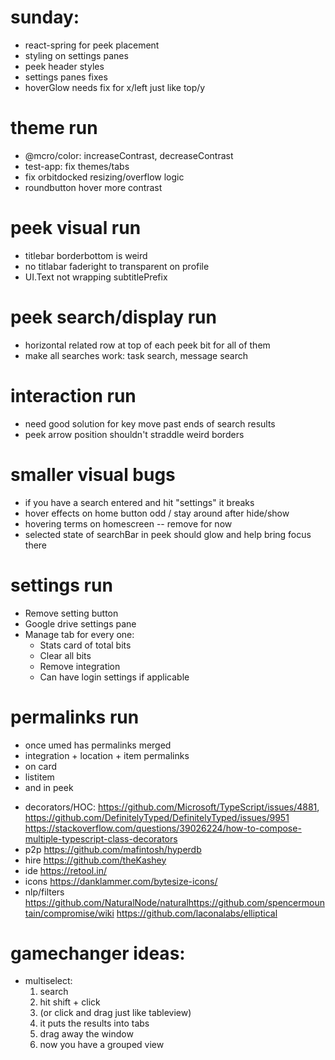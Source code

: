 # sunday:

- react-spring for peek placement
- styling on settings panes
- peek header styles
- settings panes fixes
- hoverGlow needs fix for x/left just like top/y

# theme run

- @mcro/color: increaseContrast, decreaseContrast
- test-app: fix themes/tabs
- fix orbitdocked resizing/overflow logic
- roundbutton hover more contrast

# peek visual run

- titlebar borderbottom is weird
- no titlabar faderight to transparent on profile
- UI.Text not wrapping subtitlePrefix

# peek search/display run

- horizontal related row at top of each peek bit for all of them
- make all searches work: task search, message search

# interaction run

- need good solution for key move past ends of search results
- peek arrow position shouldn't straddle weird borders

# smaller visual bugs

- if you have a search entered and hit "settings" it breaks
- hover effects on home button odd / stay around after hide/show
- hovering terms on homescreen -- remove for now
- selected state of searchBar in peek should glow and help bring focus there

# settings run

- Remove setting button
- Google drive settings pane
- Manage tab for every one:
  - Stats card of total bits
  - Clear all bits
  - Remove integration
  - Can have login settings if applicable

# permalinks run

- once umed has permalinks merged
- integration + location + item permalinks
- on card
- listitem
- and in peek

* decorators/HOC: https://github.com/Microsoft/TypeScript/issues/4881, https://github.com/DefinitelyTyped/DefinitelyTyped/issues/9951 https://stackoverflow.com/questions/39026224/how-to-compose-multiple-typescript-class-decorators
* p2p https://github.com/mafintosh/hyperdb
* hire https://github.com/theKashey
* ide https://retool.in/
* icons https://danklammer.com/bytesize-icons/
* nlp/filters https://github.com/NaturalNode/naturalhttps://github.com/spencermountain/compromise/wiki https://github.com/laconalabs/elliptical

# gamechanger ideas:

- multiselect:
  1.  search
  2.  hit shift + click
  3.  (or click and drag just like tableview)
  4.  it puts the results into tabs
  5.  drag away the window
  6.  now you have a grouped view
